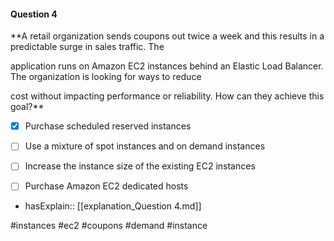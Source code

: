 #### Question  4


**A retail organization sends coupons out twice a week and this results in a predictable surge in sales traffic. The

application runs on Amazon EC2 instances behind an Elastic Load Balancer. The organization is looking for ways to reduce

cost without impacting performance or reliability. How can they achieve this goal?**


- [x] Purchase scheduled reserved instances


- [ ] Use a mixture of spot instances and on demand instances


- [ ] Increase the instance size of the existing EC2 instances


- [ ] Purchase Amazon EC2 dedicated hosts



- hasExplain:: [[explanation_Question  4.md]]

#instances #ec2 #coupons #demand #instance 